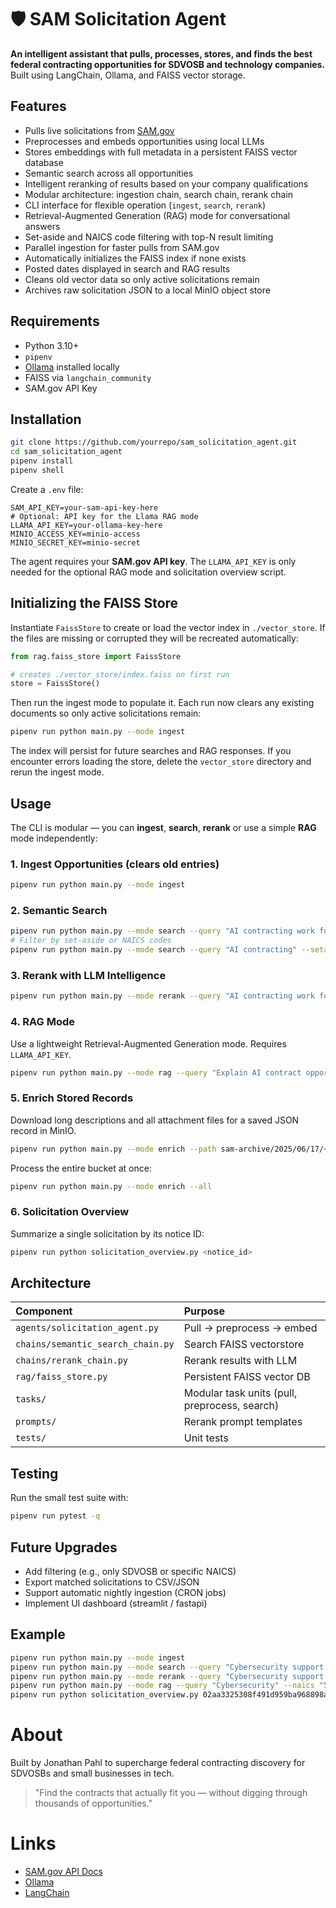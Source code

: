 # 🛡️ SAM Solicitation Agent

**An intelligent assistant that pulls, processes, stores, and finds the best federal contracting opportunities for SDVOSB and technology companies.**  
Built using LangChain, Ollama, and FAISS vector storage.

## Features

- Pulls live solicitations from [SAM.gov](https://sam.gov)
- Preprocesses and embeds opportunities using local LLMs
- Stores embeddings with full metadata in a persistent FAISS vector database
- Semantic search across all opportunities
- Intelligent reranking of results based on your company qualifications
- Modular architecture: ingestion chain, search chain, rerank chain
- CLI interface for flexible operation (`ingest`, `search`, `rerank`)
- Retrieval-Augmented Generation (RAG) mode for conversational answers
- Set-aside and NAICS code filtering with top-N result limiting
- Parallel ingestion for faster pulls from SAM.gov
- Automatically initializes the FAISS index if none exists
- Posted dates displayed in search and RAG results
- Cleans old vector data so only active solicitations remain
- Archives raw solicitation JSON to a local MinIO object store


## Requirements

- Python 3.10+
- `pipenv`
- [Ollama](https://ollama.ai/) installed locally
- FAISS via `langchain_community`
- SAM.gov API Key


## Installation

```bash
git clone https://github.com/yourrepo/sam_solicitation_agent.git
cd sam_solicitation_agent
pipenv install
pipenv shell
```

Create a `.env` file:

```dotenv
SAM_API_KEY=your-sam-api-key-here
# Optional: API key for the Llama RAG mode
LLAMA_API_KEY=your-ollama-key-here
MINIO_ACCESS_KEY=minio-access
MINIO_SECRET_KEY=minio-secret
```

The agent requires your **SAM.gov API key**. The `LLAMA_API_KEY` is only needed
for the optional RAG mode and solicitation overview script.

## Initializing the FAISS Store

Instantiate `FaissStore` to create or load the vector index in `./vector_store`.
If the files are missing or corrupted they will be recreated automatically:

```python
from rag.faiss_store import FaissStore

# creates ./vector_store/index.faiss on first run
store = FaissStore()
```

Then run the ingest mode to populate it. Each run now clears any existing
documents so only active solicitations remain:

```bash
pipenv run python main.py --mode ingest
```

The index will persist for future searches and RAG responses. If you encounter
errors loading the store, delete the `vector_store` directory and rerun the
ingest mode.

## Usage

The CLI is modular — you can **ingest**, **search**, **rerank** or use a simple
**RAG** mode independently:

### 1. Ingest Opportunities (clears old entries)

```bash
pipenv run python main.py --mode ingest
```

### 2. Semantic Search

```bash
pipenv run python main.py --mode search --query "AI contracting work for a small business"
# Filter by set-aside or NAICS codes
pipenv run python main.py --mode search --query "AI contracting" --setaside "8(a) Set-Aside" --naics "541511,541512"
```

### 3. Rerank with LLM Intelligence

```bash
pipenv run python main.py --mode rerank --query "AI contracting work for a small business"
```

### 4. RAG Mode

Use a lightweight Retrieval-Augmented Generation mode. Requires `LLAMA_API_KEY`.

```bash
pipenv run python main.py --mode rag --query "Explain AI contract opportunities in cyber"
```

### 5. Enrich Stored Records

Download long descriptions and all attachment files for a saved JSON record in MinIO.

```bash
pipenv run python main.py --mode enrich --path sam-archive/2025/06/17/<notice_id>.json
```

Process the entire bucket at once:

```bash
pipenv run python main.py --mode enrich --all
```

### 6. Solicitation Overview

Summarize a single solicitation by its notice ID:

```bash
pipenv run python solicitation_overview.py <notice_id>
```


## Architecture

| Component | Purpose |
|:--|:--|
| `agents/solicitation_agent.py` | Pull → preprocess → embed |
| `chains/semantic_search_chain.py` | Search FAISS vectorstore |
| `chains/rerank_chain.py` | Rerank results with LLM |
| `rag/faiss_store.py` | Persistent FAISS vector DB |
| `tasks/` | Modular task units (pull, preprocess, search) |
| `prompts/` | Rerank prompt templates |
| `tests/` | Unit tests |

## Testing

Run the small test suite with:

```bash
pipenv run pytest -q
```


## Future Upgrades

- Add filtering (e.g., only SDVOSB or specific NAICS)
- Export matched solicitations to CSV/JSON
- Support automatic nightly ingestion (CRON jobs)
- Implement UI dashboard (streamlit / fastapi)


## Example

```bash
pipenv run python main.py --mode ingest
pipenv run python main.py --mode search --query "Cybersecurity support for government agencies"
pipenv run python main.py --mode rerank --query "Cybersecurity support for government agencies"
pipenv run python main.py --mode rag --query "Cybersecurity" --naics "541519" --setaside "Total Small Business Set-Aside (FAR 19.5)"
pipenv run python solicitation_overview.py 02aa3325308f491d959ba968898accd6
```


# About

Built by Jonathan Pahl to supercharge federal contracting discovery for SDVOSBs and small businesses in tech.

> "Find the contracts that actually fit you — without digging through thousands of opportunities."


# Links

- [SAM.gov API Docs](https://open.gsa.gov/api/sam/opportunities-api/)
- [Ollama](https://ollama.ai/)
- [LangChain](https://python.langchain.com/)
